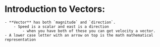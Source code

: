 # Introduction to Vectors:
	- **Vector** has both `magnitude` and `direction`.
		- Speed is a scalar and east is a direction
			- when you have both of these you can get velocity a vector.
	- A lower case letter with an arrow on top is the math mathematical representation